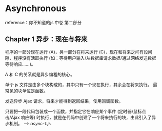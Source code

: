 # Asynchronous

reference：你不知道的js 中卷 第二部分

## Chapter 1 异步：现在与将来

程序的一部分现在运行 (A)，另一部分在将来运行 (C)，现在和将来之间有段间隙，程序没有活跃执行 (如：等待用户输入/从数据库请求数据/通过网络发送数据等待响应……)。

A 和 C 的关系就是异步编程的核心。

单个 js 文件是由多个块构成的，其中只有一个现在执行，其余会在将来执行。
最常见的块单位是函数。

发送异步 Ajax 请求，将来才能得到返回结果，使用回调函数。

只要把一段代码包装成一个函数，并指定它在响应某个事件 (定时器/鼠标点击/Ajax 响应等) 时执行，就是在代码中创建了一个将来执行的块，由此引入了异步机制。 --> _async-1.js_

